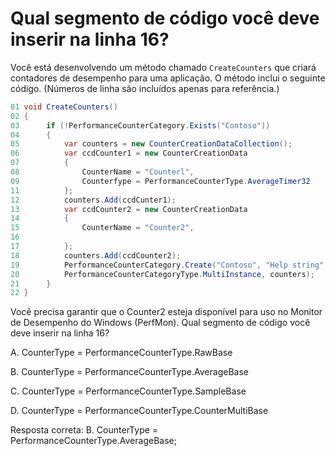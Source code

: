 ﻿Qual segmento de código você deve inserir na linha 16?
================================================

Você está desenvolvendo um método chamado `CreateCounters` que criará contadores de desempenho
para uma aplicação. O método inclui o seguinte código. (Números de linha são incluídos apenas para
referência.)

```csharp
01 void CreateCounters()
02 {
03      if (!PerformanceCounterCategory.Exists("Contoso"))
04      {
05          var counters = new CounterCreationDataCollection();
06          var ccdCounter1 = new CounterCreationData
07          {
08              CounterName = "Counterl",
09              Counterfype = PerformanceCounterType.AverageTimer32
11          };
12          counters.Add(ccdCunter1);
13          var ccdCounter2 = new CounterCreationData
14          {
15              CounterName = "Counter2",
16
17          };
18          counters.Add(ccdCounter2);
19          PerformanceCounterCategory.Create("Contoso", "Help string",
20          PerformanceCounterCategoryType.MultiInstance, counters);
21      }
22 }
```

Você precisa garantir que o Counter2 esteja disponível para uso no Monitor de Desempenho do Windows
(PerfMon).
Qual segmento de código você deve inserir na linha 16?

A.
CounterType = PerformanceCounterType.RawBase

B.
CounterType = PerformanceCounterType.AverageBase

C.
CounterType = PerformanceCounterType.SampleBase

D.
CounterType = PerformanceCounterType.CounterMultiBase



Resposta correta:
B. CounterType = PerformanceCounterType.AverageBase;
